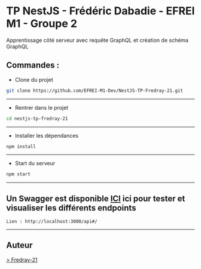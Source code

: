 # TP NestJS - Frédéric Dabadie - EFREI M1 - Groupe 2
Apprentissage côté serveur avec requête GraphQL et création de schéma GraphQL


## Commandes :
- Clone du projet
```bash 
git clone https://github.com/EFREI-M1-Dev/NestJS-TP-Fredray-21.git
```
---

- Rentrer dans le projet
```bash 
cd nestjs-tp-fredray-21
```
---

- Installer les dépendances
```bash 
npm install
```
---

- Start du serveur
```bash 
npm start
```
---


## Un Swagger est disponible <a href="http://localhost:3000/api#" target="_blank">ICI</a> ici pour tester et visualiser les différents endpoints
```
Lien : http://localhost:3000/api#/
```
---

## Auteur
[> Fredray-21](https://github.com/Fredray-21)